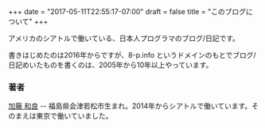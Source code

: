 +++
date = "2017-05-11T22:55:17-07:00"
draft = false
title = "このブログについて"
+++

アメリカのシアトルで働いている、日本人プログラマのブログ/日記です。

書きはじめたのは2016年からですが、8-p.info というドメインのもとでブログ/日記めいたものを書くのは、2005年から10年以上やっています。

### 著者

[加藤 和良](https://8-p.info/me/) -- 福島県会津若松市生まれ。2014年からシアトルで働いています。そのまえは東京で働いていました。
